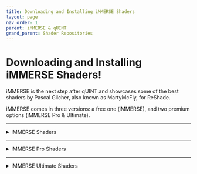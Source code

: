 ```yaml
---
title: Downloading and Installing iMMERSE Shaders
layout: page
nav_order: 1
parent: iMMERSE & qUINT
grand_parent: Shader Repositories
---
```


# Downloading and Installing iMMERSE Shaders!

iMMERSE is the next step after qUINT and showcases some of the best shaders by Pascal Gilcher, also known as MartyMcFly, for ReShade.

iMMERSE comes in three versions: a free one (iMMERSE), and two premium options (iMMERSE Pro & Ultimate).

---

<details markdown="block" class="details-tree">
<summary>iMMERSE Shaders</summary>

iMMERSE is the core collection of shaders from Pascal. 

You can find these shaders [on GitHub](https://github.com/martymcmodding/iMMERSE) and they're freely accessible to all.

---

<details markdown="block" class="details-tree">
<summary>Installing iMMERSE Public GitHub Shaders</summary>

Setting up iMMERSE shaders is straightforward. Just use the ReShade Installer and choose `iMMERSE` at the shader installation portion of the installer!

If you need information on installing shaders through the ReShade Installer, refer to our guide on [installing ReShade and it's shaders through the ReShade Installer!](https://guides.martysmods.com/docs/reshade/#:~:text=Shaders%20are%20what%20makes%20ReShade%20so%20valuable%20to%20it%E2%80%99s%20users.%20They%E2%80%99re%20the%20effects%20that%20you%20can%20toggle%20on%20and%20configure%20to%20get%20the%20specific%20look%20you%20want%20per%20game!)

</details>

</details>

---

<details markdown="block" class="details-tree">
<summary>iMMERSE Pro Shaders</summary>

iMMERSE Pro is a premium collection of Pascal's shaders, available to members of the `Raytracers` tier [on Pascal's Patreon.](http://www.patreon.com/mcflypg)

For $5 USD, you can access this suite, which offers an array of shaders showcased on [MartysMods.com](https://martysmods.com)

---

<details markdown="block" class="details-tree">
<summary>Downloading iMMERSE Pro Shaders</summary>

To access the iMMERSE Pro Shaders, ensure you're a current subscriber to [Pascal's Patreon at the $5 USD Raytracers tier.](http://www.patreon.com/mcflypg) 

Once subscribed, you retain the shader files indefinitely, provided you don’t delete them. 

If desired, you're free to end your subscription anytime.

The shaders are available on [Pascal's Discord (PGHUB)](https://discord.com/invite/wY49KMxjHT). 

For members with the right permissions, the channel [#downloads-level-1](https://discord.com/channels/494578207505514496/494599998059839498) becomes visible. This channel houses the iMMERSE Pro shaders, including iMMERSE Pro RTGI, ready for download.

</details>

---

<details markdown ="block">
<summary>Installing iMMERSE Pro Shaders</summary>

Once you've obtained access to the Raytracers tier and have downloaded the iMMERSE Pro archive, the installation process is straightforward with a simple drag-and-drop action. 

Here's a step-by-step guide:

---

### Step 1: Opening the iMMERSE Pro Archive
Open the iMMERSE Pro archive:
![Image](./images/immerse/immerse_pro_archive.jpg) 

---

### Step 2: Opening the `ReShade-Shaders` Folder
Navigate to the `ReShade-Shaders` folder in your game directory:
![Image](./images/immerse/reshade_shaders_folder.jpg) 

* If you're unsure where your game directory is located, please see our guide on [how to locate your game's executable](https://guides.martysmods.com/docs/special_other/finding_your_game_executable.html) for assistance!

---

### Step 3: Combining the Proper Folders in `ReShade-Shaders`
Combine the `Shaders` and `Textures` Folders from the iMMERSE Pro archive with the `ReShade-Shaders` Directory:
![Image](./images/immerse/shaders_drag_merge.jpg) 

   * Should a prompt ask you to overwrite existing files in the `ReShade-Shaders` directory, please proceed with the overwrite.

</details>

---

<details markdown="block" class="details-tree">
<summary>Patreon Roles not Updating in Discord</summary>

If you're encountering difficulties in accessing the iMMERSE Pro archive due to role permissions, follow these steps to rectify the issue:

---

### Step 1: Open Patreon's `Connected Apps` Settings
Navigate to [Patreon's 'Connected Apps' Settings](https://www.patreon.com/settings/apps/)

---

### Step 2: Navigate to the Discord Account Connections
Click the `Discord` Icon:
![Image](./images/immerse/patreon_discord_icon.jpg) 

---

### Step 3: Disconnect your Discord Account
Click `Disconnect` to remove your Discord Account from Patreon:
![Image](./images/immerse/patreon_disconnect_discord.jpg)

---

### Step 4: Reconnecting your Discord Account
Select `Connect` and sign into Your Discord account:
![Image](./images/immerse/patreon_connect_discord.jpg)

---

### Step 5: Grant Discord Permissions for Patreon
Grant Permission by Clicking `Authorize`:
![Image](./images/immerse/discord_authorize.jpg)

---

### Step 6: Check Your Role Access
Finally, verify your updated roles within the PGHub Discord Server.

Note: If you still do not have your Patreon roles in Discord, please leave the Discord server and then rejoin through Patreon!

</details>

</details>

---

<details markdown="block" class="details-tree">
<summary>iMMERSE Ultimate Shaders</summary>

Coming soon TM >:)

</details>
